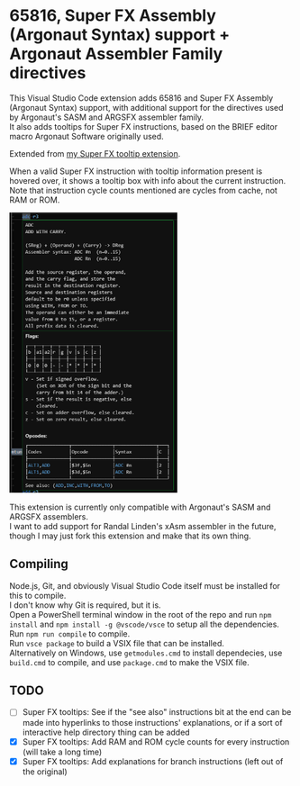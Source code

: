 # 65816, Super FX Assembly (Argonaut Syntax) support + Argonaut Assembler Family directives

This Visual Studio Code extension adds 65816 and Super FX Assembly (Argonaut Syntax) support, with additional support for the directives used by Argonaut's SASM and ARGSFX assembler family.  
It also adds tooltips for Super FX instructions, based on the BRIEF editor macro Argonaut Software originally used.  

Extended from [my Super FX tooltip extension](https://github.com/Sunlitspace542/superfxhelp-vscode).

When a valid Super FX instruction with tooltip information present is hovered over, it shows a tooltip box with info about the current instruction.  
Note that instruction cycle counts mentioned are cycles from cache, not RAM or ROM.  

<img src="./img/MARIOHelpExample.png" title="" alt="example.png" width="298">

This extension is currently only compatible with Argonaut's SASM and ARGSFX assemblers.  
I want to add support for Randal Linden's xAsm assembler in the future, though I may just fork this extension and make that its own thing.  

## Compiling

Node.js, Git, and obviously Visual Studio Code itself must be installed for this to compile.  
I don't know why Git is required, but it is.  
Open a PowerShell terminal window in the root of the repo and run ``npm install`` and ``npm install -g @vscode/vsce`` to setup all the dependencies.  
Run ``npm run compile`` to compile.  
Run ``vsce package`` to build a VSIX file that can be installed.  
Alternatively on Windows, use ``getmodules.cmd`` to install dependecies, use ``build.cmd`` to compile, and use ``package.cmd`` to make the VSIX file.

## TODO

- [ ] Super FX tooltips: See if the "see also" instructions bit at the end can be made into hyperlinks to those instructions' explanations, or if a sort of interactive help directory thing can be added
- [x] Super FX tooltips: Add RAM and ROM cycle counts for every instruction (will take a long time)
- [x] Super FX tooltips: Add explanations for branch instructions (left out of the original)